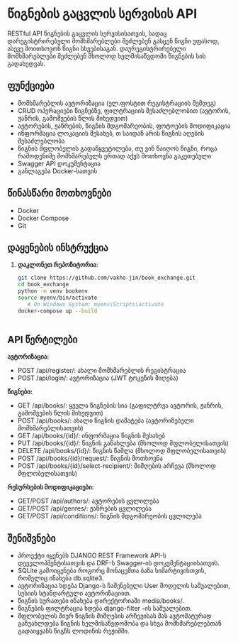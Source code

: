 # წიგნების გაცვლის სერვისის API

RESTful API წიგნების გაცვლის სერვისისათვის, სადაც დარეგისტრირებული მომხმარებლები შეძლებენ გასცენ წიგნი უფასოდ, ასევე მოითხოვონ წიგნი სხვებისაგან. დაურეგისტრირებელი მომხმარებლები შეძლებენ მხოლოდ ხელმისაწვდომი წიგნების სის გადახედვას.

## ფუნქციები
 - მომხმარებლის ავტორიზაცია (ელ.ფოსტით რეგისტრაციის შემდეგ)
 - CRUD ოპერაციები წიგნებზე, ფილტრაციის შესაძლებლობით (ავტორის, ჟანრის, გამოშვების წლის მიხედვით)
 - ავტორების, ჟანრების, წიგნის მდგომარეობის, ფოტოების მოდიფიკაცია
 - ინფორმაცია ლოკაციის შესახებ, თ საიდან არის წიგნის აღების შესაძლებლობა
 - წიგნის მფლობელის გადაწყვეტილება, თუ ვინ წაიღოს წიგნი, როცა რამოდენიმე მომხმარებელს ერთად აქვს მოთხოვნა გაკეთებული
 - Swagger API დოკუმენტაცია 
 - განლაგება Docker-სათვის

## წინასწარი მოთხოვნები
- Docker
- Docker Compose
- Git

## დაყენების ინსტრუქცია

1. **დაკლონეთ რეპოზიტორია**:
   ```bash
   git clone https://github.com/vakho-jin/book_exchange.git
   cd book_exchange
   python -m venv bookenv
   source myenv/bin/activate
      # On Windows System: myenv\Scripts\activate
   docker-compose up --build
      
## API წერტილები

**ავტორიზაცია:**
- POST /api/register/: ახალი მომხმარებლის რეგისტრაცია
- POST /api/login/: ავტორიზაცია (JWT ტოკენის მიღება)

**წიგნები:**
- GET /api/books/: ყველა წიგნების სია (გაფილტრვა ავტორის, ჟანრის, გამოშვების წლის მიხედვით)
- POST /api/books/: ახალი წიგნის დამატება (ავტორიზებული მომხმარებლისათვის)
- GET /api/books/{id}/: ინფორმაცია წიგნის შესახებ
- PUT /api/books/{id}/: წიგნის განახლება (მხოლოდ მფლობელისათვის)
- DELETE /api/books/{id}/: წიგნის წაშლა (მხოლოდ მფლობელისათვის)
- POST /api/books/{id}/request/: წიგნის მოთხოვნა
- POST /api/books/{id}/select-recipient/: მიმღების არჩევა (მხოლოდ მფლობელისათვის)

**რესურსების მოდიფიკაციები:**
- GET/POST /api/authors/: ავტორების ცვლილება
- GET/POST /api/genres/: ჟანრების ცვლილება
- GET/POST /api/conditions/: წიგნის მდგომარეობის ცვლილება

## შენიშვნები
 - პროექტი იყენებს DJANGO REST Framework API-ს დეველოპმენტისათვის და DRF-ს Swagger-ის დოკუმენტაციისათვის.
 - SQLite გამოიყენება როგორც მონაცემთა ბაზა სიმარტივისთვის, რომელიც ინახება db.sqlite3.
 - ავტორიზაცია ხდება Django-ს ჩაშენებული User მოდელის საშუალებით, სესიის სტანდარტული ავტორიზაციით.
 - წიგნის სურათები ინახება დირექტორიაში media/books/.
 - წიგნების ფილტრაცია ხდება django-filter -ის საშუალებით.
 - მფლობელის მიერ წიგნის მიმღების არჩევისას მას ავტომატურად განუახლდება წიგნის ხელმისაწვდომობა და სხვა მომხმარებლებთან გადაიყვანს წიგნს ლოდინის რეჟიმში.